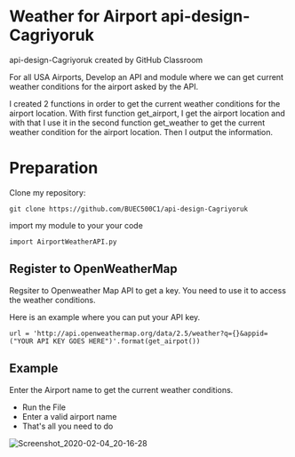 # Weather for Airport api-design-Cagriyoruk
api-design-Cagriyoruk created by GitHub Classroom

For all USA Airports, Develop an API and module where we can get current weather conditions for the airport asked by the API.

I created 2 functions in order to get the current weather conditions for the airport location. With first function get_airport, I get the airport location and with that I use it in the second function get_weather to get the current weather condition for the airport location. Then I output the information.

# Preparation
Clone my repository:

``` 
git clone https://github.com/BUEC500C1/api-design-Cagriyoruk
```
 
import my module to your your code

``` 
import AirportWeatherAPI.py
```
## Register to OpenWeatherMap
Regsiter to Openweather Map API to get a key. You need to use it to access the weather conditions. 

Here is an example where you can put your API key.

```
url = 'http://api.openweathermap.org/data/2.5/weather?q={}&appid=("YOUR API KEY GOES HERE")'.format(get_airpot()) 
```

## Example
Enter the Airport name to get the current weather conditions. 

* Run the File
* Enter a valid airport name
* That's all you need to do

![Screenshot_2020-02-04_20-16-28](https://user-images.githubusercontent.com/55101879/73802433-9c81cd00-478b-11ea-9c1a-2d1dd0b92c9c.png)
